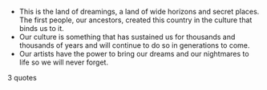  - This is the land of dreamings, a land of wide horizons and secret places. The first people, our ancestors, created this country in the culture that binds us to it.
 - Our culture is something that has sustained us for thousands and thousands of years and will continue to do so in generations to come.
 - Our artists have the power to bring our dreams and our nightmares to life so we will never forget.

3 quotes